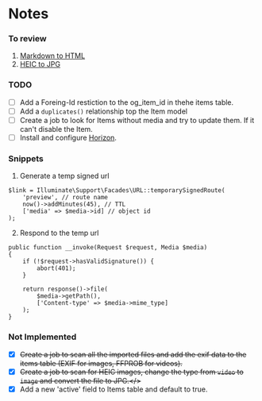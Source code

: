 # Notes

### To review
1. [Markdown to HTML](https://laravel-news.com/laravel-markdown-to-html-macro)
2. [HEIC to JPG](https://blog.genijaho.dev/how-to-add-support-for-heic-images-with-imagemagick-in-php)

### TODO
- [ ] Add a Foreing-Id restiction to the og_item_id in thehe items table.
- [ ] Add a `duplicates()` relationship top the Item model
- [ ] Create a job to look for Items without media and try to update them. If it can't disable the Item.
- [ ] Install and configure [Horizon](https://laravel.com/docs/9.x/horizon).

### Snippets
1. Generate a temp signed url
```
$link = Illuminate\Support\Facades\URL::temporarySignedRoute(
    'preview', // route name
    now()->addMinutes(45), // TTL
    ['media' => $media->id] // object id
);
```
2. Respond to the temp url
```
public function __invoke(Request $request, Media $media)
{
    if (!$request->hasValidSignature()) {
        abort(401);
    }

    return response()->file(
        $media->getPath(),
        ['Content-type' => $media->mime_type]
    );
}
```

### Not Implemented
- [x] <del>Create a job to scan all the imported files and add the exif data to the items table (EXIF for images, FFPROB for videos).</del>
- [x] <del>Create a job to scan for HEIC images, change the type from `video` to `image` and convert the file to JPG.</>
- [x] Add a new 'active' field to Items table and default to true.